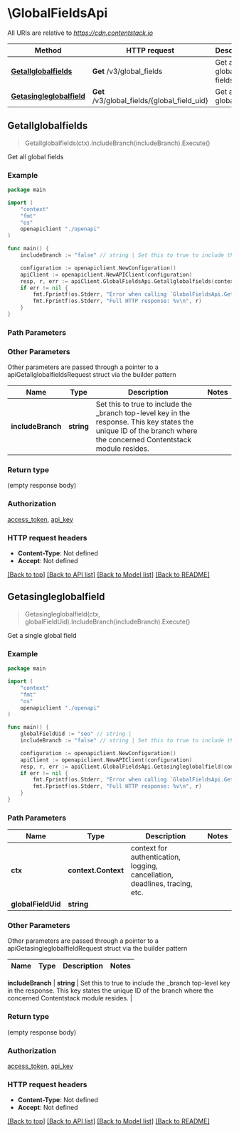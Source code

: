 # \GlobalFieldsApi

All URIs are relative to *https://cdn.contentstack.io*

Method | HTTP request | Description
------------- | ------------- | -------------
[**Getallglobalfields**](GlobalFieldsApi.md#Getallglobalfields) | **Get** /v3/global_fields | Get all global fields
[**Getasingleglobalfield**](GlobalFieldsApi.md#Getasingleglobalfield) | **Get** /v3/global_fields/{global_field_uid} | Get a single global field



## Getallglobalfields

> Getallglobalfields(ctx).IncludeBranch(includeBranch).Execute()

Get all global fields



### Example

```go
package main

import (
    "context"
    "fmt"
    "os"
    openapiclient "./openapi"
)

func main() {
    includeBranch := "false" // string | Set this to true to include the _branch top-level key in the response. This key states the unique ID of the branch where the concerned Contentstack module resides. (optional)

    configuration := openapiclient.NewConfiguration()
    apiClient := openapiclient.NewAPIClient(configuration)
    resp, r, err := apiClient.GlobalFieldsApi.Getallglobalfields(context.Background()).IncludeBranch(includeBranch).Execute()
    if err != nil {
        fmt.Fprintf(os.Stderr, "Error when calling `GlobalFieldsApi.Getallglobalfields``: %v\n", err)
        fmt.Fprintf(os.Stderr, "Full HTTP response: %v\n", r)
    }
}
```

### Path Parameters



### Other Parameters

Other parameters are passed through a pointer to a apiGetallglobalfieldsRequest struct via the builder pattern


Name | Type | Description  | Notes
------------- | ------------- | ------------- | -------------
 **includeBranch** | **string** | Set this to true to include the _branch top-level key in the response. This key states the unique ID of the branch where the concerned Contentstack module resides. | 

### Return type

 (empty response body)

### Authorization

[access_token](../README.md#access_token), [api_key](../README.md#api_key)

### HTTP request headers

- **Content-Type**: Not defined
- **Accept**: Not defined

[[Back to top]](#) [[Back to API list]](../README.md#documentation-for-api-endpoints)
[[Back to Model list]](../README.md#documentation-for-models)
[[Back to README]](../README.md)


## Getasingleglobalfield

> Getasingleglobalfield(ctx, globalFieldUid).IncludeBranch(includeBranch).Execute()

Get a single global field



### Example

```go
package main

import (
    "context"
    "fmt"
    "os"
    openapiclient "./openapi"
)

func main() {
    globalFieldUid := "seo" // string | 
    includeBranch := "false" // string | Set this to true to include the _branch top-level key in the response. This key states the unique ID of the branch where the concerned Contentstack module resides. (optional)

    configuration := openapiclient.NewConfiguration()
    apiClient := openapiclient.NewAPIClient(configuration)
    resp, r, err := apiClient.GlobalFieldsApi.Getasingleglobalfield(context.Background(), globalFieldUid).IncludeBranch(includeBranch).Execute()
    if err != nil {
        fmt.Fprintf(os.Stderr, "Error when calling `GlobalFieldsApi.Getasingleglobalfield``: %v\n", err)
        fmt.Fprintf(os.Stderr, "Full HTTP response: %v\n", r)
    }
}
```

### Path Parameters


Name | Type | Description  | Notes
------------- | ------------- | ------------- | -------------
**ctx** | **context.Context** | context for authentication, logging, cancellation, deadlines, tracing, etc.
**globalFieldUid** | **string** |  | 

### Other Parameters

Other parameters are passed through a pointer to a apiGetasingleglobalfieldRequest struct via the builder pattern


Name | Type | Description  | Notes
------------- | ------------- | ------------- | -------------

 **includeBranch** | **string** | Set this to true to include the _branch top-level key in the response. This key states the unique ID of the branch where the concerned Contentstack module resides. | 

### Return type

 (empty response body)

### Authorization

[access_token](../README.md#access_token), [api_key](../README.md#api_key)

### HTTP request headers

- **Content-Type**: Not defined
- **Accept**: Not defined

[[Back to top]](#) [[Back to API list]](../README.md#documentation-for-api-endpoints)
[[Back to Model list]](../README.md#documentation-for-models)
[[Back to README]](../README.md)

